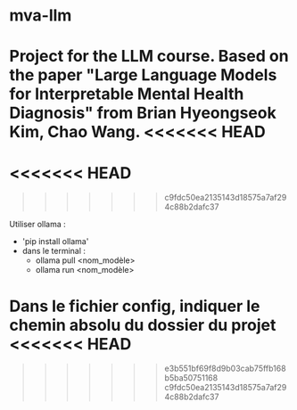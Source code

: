 # mva-llm

Project for the LLM course.
Based on the paper "Large Language Models for Interpretable Mental Health Diagnosis" from Brian Hyeongseok Kim, Chao Wang. 
<<<<<<< HEAD
=======
<<<<<<< HEAD
=======
>>>>>>> c9fdc50ea2135143d18575a7af294c88b2dafc37


Utiliser ollama : 
- 'pip install ollama'
- dans le terminal : 
    - ollama pull <nom_modèle>
    - ollama run <nom_modèle>

Dans le fichier config, indiquer le chemin absolu du dossier du projet
<<<<<<< HEAD
=======
>>>>>>> e3b551bf69f8d9b03cab75ffb168b5ba50751168
>>>>>>> c9fdc50ea2135143d18575a7af294c88b2dafc37

